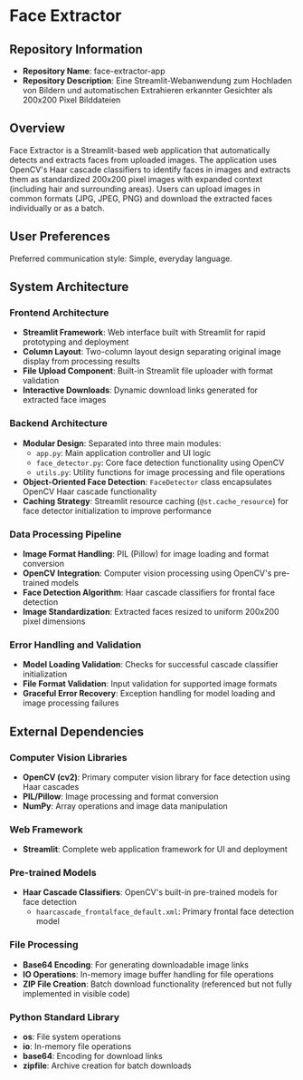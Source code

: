 # Face Extractor

## Repository Information
- **Repository Name**: face-extractor-app
- **Repository Description**: Eine Streamlit-Webanwendung zum Hochladen von Bildern und automatischen Extrahieren erkannter Gesichter als 200x200 Pixel Bilddateien

## Overview

Face Extractor is a Streamlit-based web application that automatically detects and extracts faces from uploaded images. The application uses OpenCV's Haar cascade classifiers to identify faces in images and extracts them as standardized 200x200 pixel images with expanded context (including hair and surrounding areas). Users can upload images in common formats (JPG, JPEG, PNG) and download the extracted faces individually or as a batch.

## User Preferences

Preferred communication style: Simple, everyday language.

## System Architecture

### Frontend Architecture
- **Streamlit Framework**: Web interface built with Streamlit for rapid prototyping and deployment
- **Column Layout**: Two-column layout design separating original image display from processing results
- **File Upload Component**: Built-in Streamlit file uploader with format validation
- **Interactive Downloads**: Dynamic download links generated for extracted face images

### Backend Architecture
- **Modular Design**: Separated into three main modules:
  - `app.py`: Main application controller and UI logic
  - `face_detector.py`: Core face detection functionality using OpenCV
  - `utils.py`: Utility functions for image processing and file operations
- **Object-Oriented Face Detection**: `FaceDetector` class encapsulates OpenCV Haar cascade functionality
- **Caching Strategy**: Streamlit resource caching (`@st.cache_resource`) for face detector initialization to improve performance

### Data Processing Pipeline
- **Image Format Handling**: PIL (Pillow) for image loading and format conversion
- **OpenCV Integration**: Computer vision processing using OpenCV's pre-trained models
- **Face Detection Algorithm**: Haar cascade classifiers for frontal face detection
- **Image Standardization**: Extracted faces resized to uniform 200x200 pixel dimensions

### Error Handling and Validation
- **Model Loading Validation**: Checks for successful cascade classifier initialization
- **File Format Validation**: Input validation for supported image formats
- **Graceful Error Recovery**: Exception handling for model loading and image processing failures

## External Dependencies

### Computer Vision Libraries
- **OpenCV (cv2)**: Primary computer vision library for face detection using Haar cascades
- **PIL/Pillow**: Image processing and format conversion
- **NumPy**: Array operations and image data manipulation

### Web Framework
- **Streamlit**: Complete web application framework for UI and deployment

### Pre-trained Models
- **Haar Cascade Classifiers**: OpenCV's built-in pre-trained models for face detection
  - `haarcascade_frontalface_default.xml`: Primary frontal face detection model

### File Processing
- **Base64 Encoding**: For generating downloadable image links
- **IO Operations**: In-memory image buffer handling for file operations
- **ZIP File Creation**: Batch download functionality (referenced but not fully implemented in visible code)

### Python Standard Library
- **os**: File system operations
- **io**: In-memory file operations
- **base64**: Encoding for download links
- **zipfile**: Archive creation for batch downloads